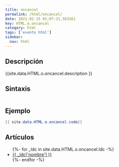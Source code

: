 ```yaml
---
title: oncancel
permalink: /html/oncancel/
date: 2021-02-15 01:07:21.563261
key: HTML.o.oncancel
category: html
tags: ['evento html']
sidebar: 
  nav: html
---
```


## Descripción
{{site.data.HTML.o.oncancel.description }}

## Sintaxis
~~~html
~~~

## Ejemplo
~~~java
{{ site.data.HTML.o.oncancel.code}}
~~~

## Artículos
<ul>
{%- for _ldc in site.data.HTML.o.oncancel.ldc -%}
   <li>
       <a href="{{_ldc['url'] }}">{{ _ldc['nombre'] }}</a>
   </li>
{%- endfor -%}
</ul>
